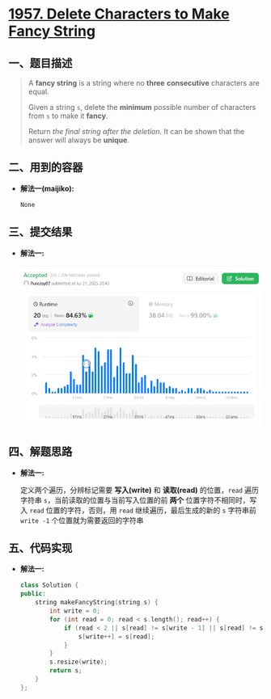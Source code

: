 # [1957. Delete Characters to Make Fancy String](https://leetcode.com/problems/delete-characters-to-make-fancy-string/description/)

## 一、题目描述
>A **fancy string** is a string where no **three** **consecutive** characters are equal.
>
>Given a string `s`, delete the **minimum** possible number of characters from `s` to make it **fancy**.
>
>Return *the final string after the deletion*. It can be shown that the answer will always be **unique**.

## 二、用到的容器

- **解法一(maijiko):**

    ``` c++
    None
    ```

## 三、提交结果

- **解法一:**

    ![解法一](pics/solution_1_pass.png)

## 四、解题思路

- **解法一:**

    定义两个遍历，分辨标记需要 **写入(write)** 和 **读取(read)** 的位置，`read` 遍历 字符串 `s`，当前读取的位置与当前写入位置的前 **两个** 位置字符不相同时，写入 `read` 位置的字符，否则，用 `read` 继续遍历，最后生成的新的 `s` 字符串前 `write -1` 个位置就为需要返回的字符串

## 五、代码实现

- **解法一:**

    ``` c++
    class Solution {
    public:
        string makeFancyString(string s) {
            int write = 0;
            for (int read = 0; read < s.length(); read++) {
                if (read < 2 || s[read] != s[write - 1] || s[read] != s[write - 2]) {
                    s[write++] = s[read];
                }
            }
            s.resize(write);
            return s;
        }
    };
    ```